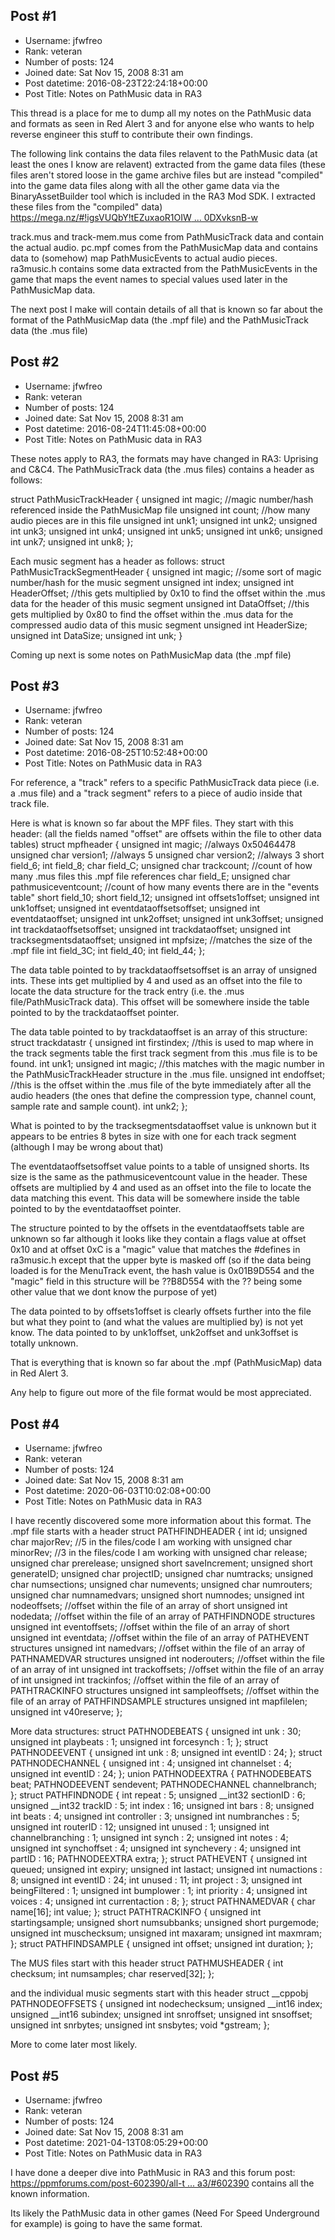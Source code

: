 ## Post #1
- Username: jfwfreo
- Rank: veteran
- Number of posts: 124
- Joined date: Sat Nov 15, 2008 8:31 am
- Post datetime: 2016-08-23T22:24:18+00:00
- Post Title: Notes on PathMusic data in RA3

This thread is a place for me to dump all my notes on the PathMusic data and formats as seen in Red Alert 3 and for anyone else who wants to help reverse engineer this stuff to contribute their own findings.

The following link contains the data files relavent to the PathMusic data (at least the ones I know are relavent) extracted from the game data files (these files aren't stored loose in the game archive files but are instead "compiled" into the game data files along with all the other game data via the BinaryAssetBuilder tool which is included in the RA3 Mod SDK. I extracted these files from the "compiled" data)
[https://mega.nz/#!igsVUQbY!tEZuxaoR1OIW ... 0DXvksnB-w](https://mega.nz/#!igsVUQbY!tEZuxaoR1OIWYP2sA5JarYl0OkfjZNsT50DXvksnB-w)

track.mus and track-mem.mus come from PathMusicTrack data and contain the actual audio.
pc.mpf comes from the PathMusicMap data and contains data to (somehow) map PathMusicEvents to actual audio pieces.
ra3music.h contains some data extracted from the PathMusicEvents in the game that maps the event names to special values used later in the PathMusicMap data.

The next post I make will contain details of all that is known so far about the format of the PathMusicMap data (the .mpf file) and the PathMusicTrack data (the .mus file)
## Post #2
- Username: jfwfreo
- Rank: veteran
- Number of posts: 124
- Joined date: Sat Nov 15, 2008 8:31 am
- Post datetime: 2016-08-24T11:45:08+00:00
- Post Title: Notes on PathMusic data in RA3

These notes apply to RA3, the formats may have changed in RA3: Uprising and C&C4.
The PathMusicTrack data (the .mus files) contains a header as follows:

struct PathMusicTrackHeader {
    unsigned int magic; //magic number/hash referenced inside the PathMusicMap file
    unsigned int count; //how many audio pieces are in this file
    unsigned int unk1;
    unsigned int unk2;
    unsigned int unk3;
    unsigned int unk4;
    unsigned int unk5;
    unsigned int unk6;
    unsigned int unk7;
    unsigned int unk8;
};

Each music segment has a header as follows:
struct PathMusicTrackSegmentHeader {
    unsigned int magic; //some sort of magic number/hash for the music segment
    unsigned int index;
    unsigned int HeaderOffset; //this gets multiplied by 0x10 to find the offset within the .mus data for the header of this music segment
    unsigned int DataOffset; //this gets multiplied by 0x80 to find the offset within the .mus data for the compressed audio data of this music segment
    unsigned int HeaderSize;
    unsigned int DataSize;
    unsigned int unk;
}

Coming up next is some notes on PathMusicMap data (the .mpf file)
## Post #3
- Username: jfwfreo
- Rank: veteran
- Number of posts: 124
- Joined date: Sat Nov 15, 2008 8:31 am
- Post datetime: 2016-08-25T10:52:48+00:00
- Post Title: Notes on PathMusic data in RA3

For reference, a "track" refers to a specific PathMusicTrack data piece (i.e. a .mus file) and a "track segment" refers to a piece of audio inside that track file.

Here is what is known so far about the MPF files.
They start with this header: (all the fields named "offset" are offsets within the file to other data tables)
struct mpfheader
{
  unsigned int magic; //always 0x50464478
  unsigned char version1; //always 5
  unsigned char version2; //always 3
  short field_6;
  int field_8;
  char field_C;
  unsigned char trackcount; //count of how many .mus files this .mpf file references
  char field_E;
  unsigned char pathmusiceventcount; //count of how many events there are in the "events table"
  short field_10;
  short field_12;
  unsigned int offsets1offset; 
  unsigned int unk1offset;
  unsigned int eventdataoffsetsoffset;
  unsigned int eventdataoffset;
  unsigned int unk2offset;
  unsigned int unk3offset;
  unsigned int trackdataoffsetsoffset;
  unsigned int trackdataoffset;
  unsigned int tracksegmentsdataoffset;
  unsigned int mpfsize; //matches the size of the .mpf file
  int field_3C;
  int field_40;
  int field_44;
};

The data table pointed to by trackdataoffsetsoffset is an array of unsigned ints. These ints get multiplied by 4 and used as an offset into the file to locate the data structure for the track entry (i.e. the .mus file/PathMusicTrack data). This offset will be somewhere inside the table pointed to by the trackdataoffset pointer.

The data table pointed to by trackdataoffset is an array of this structure:
struct trackdatastr
{
  unsigned int firstindex; //this is used to map where in the track segments table the first track segment from this .mus file is to be found.
  int unk1;
  unsigned int magic; //this matches with the magic number in the PathMusicTrackHeader structure in the .mus file.
  unsigned int endoffset; //this is the offset within the .mus file of the byte immediately after all the audio headers (the ones that define the compression type, channel count, sample rate and sample count).
  int unk2;
};

What is pointed to by the tracksegmentsdataoffset value is unknown but it appears to be entries 8 bytes in size with one for each track segment (although I may be wrong about that)

The eventdataoffsetsoffset value points to a table of unsigned shorts. Its size is the same as the pathmusiceventcount value in the header. These offsets are multiplied by 4 and used as an offset into the file to locate the data matching this event. This data will be somewhere inside the table pointed to by the eventdataoffset pointer.

The structure pointed to by the offsets in the eventdataoffsets table are unknown so far although it looks like they contain a flags value at offset 0x10 and at offset 0xC is a "magic" value that matches the #defines in ra3music.h except that the upper byte is masked off (so if the data being loaded is for the MenuTrack event, the hash value is 0x01B9D554 and the "magic" field in this structure will be ??B8D554 with the ?? being some other value that we dont know the purpose of yet)

The data pointed to by offsets1offset is clearly offsets further into the file but what they point to (and what the values are multiplied by) is not yet know.
The data pointed to by unk1offset, unk2offset and unk3offset is totally unknown.

That is everything that is known so far about the .mpf (PathMusicMap) data in Red Alert 3.

Any help to figure out more of the file format would be most appreciated.
## Post #4
- Username: jfwfreo
- Rank: veteran
- Number of posts: 124
- Joined date: Sat Nov 15, 2008 8:31 am
- Post datetime: 2020-06-03T10:02:08+00:00
- Post Title: Notes on PathMusic data in RA3

I have recently discovered some more information about this format.
The .mpf file starts with a header
struct PATHFINDHEADER
{
  int id;
  unsigned char majorRev; //5 in the files/code I am working with
  unsigned char minorRev; //3 in the files/code I am working with
  unsigned char release;
  unsigned char prerelease;
  unsigned short saveIncrement;
  unsigned short generateID;
  unsigned char projectID;
  unsigned char numtracks;
  unsigned char numsections;
  unsigned char numevents;
  unsigned char numrouters;
  unsigned char numnamedvars;
  unsigned short numnodes;
  unsigned int nodeoffsets; //offset within the file of an array of short
  unsigned int nodedata; //offset within the file of an array of PATHFINDNODE structures
  unsigned int eventoffsets; //offset within the file of an array of short
  unsigned int eventdata; //offset within the file of an array of PATHEVENT structures
  unsigned int namedvars; //offset within the file of an array of PATHNAMEDVAR structures
  unsigned int noderouters; //offset within the file of an array of int
  unsigned int trackoffsets; //offset within the file of an array of int
  unsigned int trackinfos; //offset within the file of an array of PATHTRACKINFO structures
  unsigned int sampleoffsets; //offset within the file of an array of PATHFINDSAMPLE structures
  unsigned int mapfilelen;
  unsigned int v40reserve;
};

More data structures:
struct PATHNODEBEATS
{
  unsigned int unk : 30;
  unsigned int playbeats : 1;
  unsigned int forcesynch : 1;
};
struct PATHNODEEVENT
{
  unsigned int unk : 8;
  unsigned int eventID : 24;
};
struct PATHNODECHANNEL
{
  unsigned int : 4;
  unsigned int channelset : 4;
  unsigned int eventID : 24;
};
union PATHNODEEXTRA
{
  PATHNODEBEATS beat;
  PATHNODEEVENT sendevent;
  PATHNODECHANNEL channelbranch;
};
struct PATHFINDNODE
{
  int repeat : 5;
  unsigned __int32 sectionID : 6;
  unsigned __int32 trackID : 5;
  int index : 16;
  unsigned int bars : 8;
  unsigned int beats : 4;
  unsigned int controller : 3;
  unsigned int numbranches : 5;
  unsigned int routerID : 12;
  unsigned int unused : 1;
  unsigned int channelbranching : 1;
  unsigned int synch : 2;
  unsigned int notes : 4;
  unsigned int synchoffset : 4;
  unsigned int synchevery : 4;
  unsigned int partID : 16;
  PATHNODEEXTRA extra;
};
struct PATHEVENT
{
  unsigned int queued;
  unsigned int expiry;
  unsigned int lastact;
  unsigned int numactions : 8;
  unsigned int eventID : 24;
  int unused : 11;
  int project : 3;
  unsigned int beingFiltered : 1;
  unsigned int bumplower : 1;
  int priority : 4;
  unsigned int voices : 4;
  unsigned int currentaction : 8;
};
struct PATHNAMEDVAR
{
  char name[16];
  int value;
};
struct PATHTRACKINFO
{
  unsigned int startingsample;
  unsigned short numsubbanks;
  unsigned short purgemode;
  unsigned int muschecksum;
  unsigned int maxaram;
  unsigned int maxmram;
};
struct PATHFINDSAMPLE
{
  unsigned int offset;
  unsigned int duration;
};

The MUS files start with this header
struct PATHMUSHEADER
{
  int checksum;
  int numsamples;
  char reserved[32];
};

and the individual music segments start with this header
struct __cppobj PATHNODEOFFSETS
{
  unsigned int nodechecksum;
  unsigned __int16 index;
  unsigned __int16 subindex;
  unsigned int snroffset;
  unsigned int snsoffset;
  unsigned int snrbytes;
  unsigned int snsbytes;
  void *gstream;
};

More to come later most likely.
## Post #5
- Username: jfwfreo
- Rank: veteran
- Number of posts: 124
- Joined date: Sat Nov 15, 2008 8:31 am
- Post datetime: 2021-04-13T08:05:29+00:00
- Post Title: Notes on PathMusic data in RA3

I have done a deeper dive into PathMusic in RA3 and this forum post:
[https://ppmforums.com/post-602390/all-t ... a3/#602390](https://ppmforums.com/post-602390/all-the-known-information-about-pathmusic-in-ra3/#602390)
contains all the known information.

Its likely the PathMusic data in other games (Need For Speed Underground for example) is going to have the same format.
